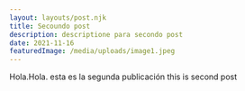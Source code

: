```yaml
---
layout: layouts/post.njk
title: Secoundo post
description: descriptione para secondo post
date: 2021-11-16
featuredImage: /media/uploads/image1.jpeg
---
```


Hola.Hola. esta es la segunda publicación this is second post